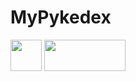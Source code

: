 # MyPykedex
<image src="https://cdn.bulbagarden.net/upload/9/95/Dream_Master_Ball_Sprite.png"
                    width=50
                    height=50
/> <image   src="https://www.python.org/static/community_logos/python-powered-w-100x40.png"
            width=130
            height=50
            />